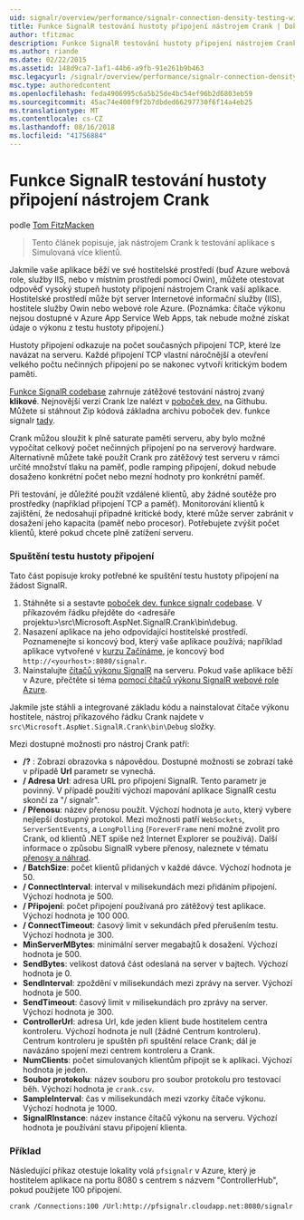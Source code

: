 ```yaml
---
uid: signalr/overview/performance/signalr-connection-density-testing-with-crank
title: Funkce SignalR testování hustoty připojení nástrojem Crank | Dokumentace Microsoftu
author: tfitzmac
description: Funkce SignalR testování hustoty připojení nástrojem Crank
ms.author: riande
ms.date: 02/22/2015
ms.assetid: 148d9ca7-1af1-44b6-a9fb-91e261b9b463
msc.legacyurl: /signalr/overview/performance/signalr-connection-density-testing-with-crank
msc.type: authoredcontent
ms.openlocfilehash: feda4906995c6a5b25de4bc54ef96b2d6803eb59
ms.sourcegitcommit: 45ac74e400f9f2b7dbded66297730f6f14a4eb25
ms.translationtype: MT
ms.contentlocale: cs-CZ
ms.lasthandoff: 08/16/2018
ms.locfileid: "41756884"
---
```

<a name="signalr-connection-density-testing-with-crank"></a>Funkce SignalR testování hustoty připojení nástrojem Crank
====================
podle [Tom FitzMacken](https://github.com/tfitzmac)

> Tento článek popisuje, jak nástrojem Crank k testování aplikace s Simulovaná více klientů.


Jakmile vaše aplikace běží ve své hostitelské prostředí (buď Azure webová role, služby IIS, nebo v místním prostředí pomocí Owin), můžete otestovat odpověď vysoký stupeň hustoty připojení nástrojem Crank vaší aplikace. Hostitelské prostředí může být server Internetové informační služby (IIS), hostitele služby Owin nebo webové role Azure. (Poznámka: čítače výkonu nejsou dostupné v Azure App Service Web Apps, tak nebude možné získat údaje o výkonu z testu hustoty připojení.)

Hustoty připojení odkazuje na počet současných připojení TCP, které lze navázat na serveru. Každé připojení TCP vlastní náročnější a otevření velkého počtu nečinných připojení po se nakonec vytvoří kritickým bodem paměti.

[Funkce SignalR codebase](https://github.com/signalr/signalr) zahrnuje zátěžové testování nástroj zvaný **klikové**. Nejnovější verzi Crank lze nalézt v [poboček dev.](https://github.com/SignalR/signalr/tree/dev) na Githubu. Můžete si stáhnout Zip kódová základna archivu poboček dev. funkce signalr [tady](https://github.com/SignalR/SignalR/archive/dev.zip).

Crank můžou sloužit k plně saturate paměti serveru, aby bylo možné vypočítat celkový počet nečinných připojení po na serverový hardware. Alternativně můžete také použít Crank pro zátěžový test serveru v rámci určité množství tlaku na paměť, podle ramping připojení, dokud nebude dosaženo konkrétní počet nebo mezní hodnoty pro konkrétní paměť.

Při testování, je důležité použít vzdálené klientů, aby žádné soutěže pro prostředky (například připojení TCP a paměť). Monitorování klientů k zajištění, že nedosahují případné kritické body, které může server zabránit v dosažení jeho kapacita (paměť nebo procesor). Potřebujete zvýšit počet klientů, které pokud chcete plně zatížení serveru.

### <a name="running-a-connection-density-test"></a>Spuštění testu hustoty připojení

Tato část popisuje kroky potřebné ke spuštění testu hustoty připojení na žádost SignalR.

1. Stáhněte si a sestavte [poboček dev. funkce signalr codebase](https://github.com/SignalR/SignalR/archive/dev.zip). V příkazovém řádku přejděte do &lt;adresáře projektu&gt;\src\Microsoft.AspNet.SignalR.Crank\bin\debug.
2. Nasazení aplikace na jeho odpovídající hostitelské prostředí. Poznamenejte si koncový bod, který vaše aplikace používá; například aplikace vytvořené v [kurzu Začínáme](../getting-started/tutorial-getting-started-with-signalr.md), je koncový bod `http://<yourhost>:8080/signalr`.
3. Nainstalujte [čítačů výkonu SignalR](signalr-performance.md#perfcounters) na serveru. Pokud vaše aplikace běží v Azure, přečtěte si téma [pomocí čítačů výkonu SignalR webové role Azure](using-signalr-performance-counters-in-an-azure-web-role.md).

Jakmile jste stáhli a integrované základu kódu a nainstalovat čítače výkonu hostitele, nástroj příkazového řádku Crank najdete v `src\Microsoft.AspNet.SignalR.Crank\bin\Debug` složky.

Mezi dostupné možnosti pro nástroj Crank patří:

- **/?** : Zobrazí obrazovka s nápovědou. Dostupné možnosti se zobrazí také v případě **Url** parametr se vynechá.
- **/ Adresa Url**: adresa URL pro připojení SignalR. Tento parametr je povinný. V případě použití výchozí mapování aplikace SignalR cestu skončí za "/ signalr".
- **/ Přenosu**: název přenosu použít. Výchozí hodnota je `auto`, který vybere nejlepší dostupný protokol. Mezi možnosti patří `WebSockets`, `ServerSentEvents`, a `LongPolling` (`ForeverFrame` není možné zvolit pro Crank, od klientů .NET spíše než Internet Explorer se používá). Další informace o způsobu SignalR vybere přenosy, naleznete v tématu [přenosy a náhrad](../getting-started/introduction-to-signalr.md#transports).
- **/ BatchSize**: počet klientů přidaných v každé dávce. Výchozí hodnota je 50.
- **/ ConnectInterval**: interval v milisekundách mezi přidáním připojení. Výchozí hodnota je 500.
- **/ Připojení**: počet připojení používaná pro zátěžový test aplikace. Výchozí hodnota je 100 000.
- **/ ConnectTimeout**: časový limit v sekundách před přerušením testu. Výchozí hodnota je 300.
- **MinServerMBytes**: minimální server megabajtů k dosažení. Výchozí hodnota je 500.
- **SendBytes**: velikost datová část odeslaná na server v bajtech. Výchozí hodnota je 0.
- **SendInterval**: zpoždění v milisekundách mezi zprávy na server. Výchozí hodnota je 500.
- **SendTimeout**: časový limit v milisekundách pro zprávy na server. Výchozí hodnota je 300.
- **ControllerUrl**: adresa Url, kde jeden klient bude hostitelem centra kontroleru. Výchozí hodnota je null (žádné Centrum kontroleru). Centrum kontroleru je spuštěn při spuštění relace Crank; dál je navázáno spojení mezi centrem kontroleru a Crank.
- **NumClients**: počet simulovaných klientům připojit se k aplikaci. Výchozí hodnota je jeden.
- **Soubor protokolu**: název souboru pro soubor protokolu pro testovací běh. Výchozí hodnota je `crank.csv`.
- **SampleInterval**: čas v milisekundách mezi vzorky čítače výkonu. Výchozí hodnota je 1000.
- **SignalRInstance**: název instance čítačů výkonu na serveru. Výchozí hodnota je používání stavu připojení klienta.

### <a name="example"></a>Příklad

Následující příkaz otestuje lokality volá `pfsignalr` v Azure, který je hostitelem aplikace na portu 8080 s centrem s názvem "ControllerHub", pokud použijete 100 připojení.

`crank /Connections:100 /Url:http://pfsignalr.cloudapp.net:8080/signalr`
